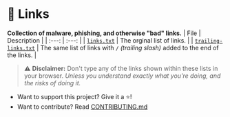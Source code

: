 # 🔗 Links
**Collection of malware, phishing, and otherwise "bad" links.**
| File | Description |
| :---: | :---: |
| [`links.txt`](./links.txt) | The orginal list of links. |
| [`trailing-links.txt`](./trailing-links.txt) | The same list of links with `/` *(trailing slash)* added to the end of the links. |
> ⚠️ **Disclaimer:** Don't type any of the links shown within these lists in your browser. *Unless you understand exactly what you're doing, and the risks of doing it.*

- Want to support this project? Give it a ⭐!
- Want to contribute? Read [CONTRIBUTING.md](./CONTRIBUTING.md)
